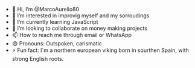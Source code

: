 - 👋 Hi, I’m @MarcoAurelio80
- 👀 I’m interested in improvig myself and my sorroudings
- 🌱 I’m currently learning JavaScript
- 💞️ I’m looking to collaborate on money making projects
- 📫 How to reach me through email or WhatsApp
- 😄 Pronouns: Outspoken, carismatic
- ⚡ Fun fact: I´m a northern european viking born in sourthen Spain, with strong English roots.

<!---
MarcoAurelio80/MarcoAurelio80 is a ✨ special ✨ repository because its `README.md` (this file) appears on your GitHub profile.
You can click the Preview link to take a look at your changes.
--->
